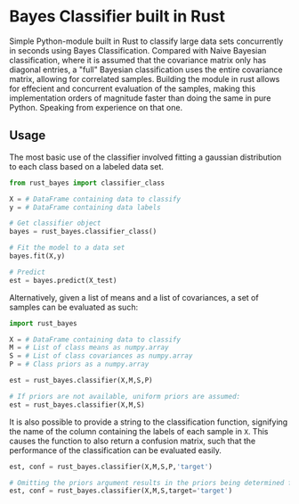 # Bayes Classifier built in Rust

Simple Python-module built in Rust to classify large data sets concurrently in seconds using Bayes Classification. Compared with Naive Bayesian classification, where it is assumed that the covariance matrix only has diagonal entries, a "full" Bayesian classification uses the entire covariance matrix, allowing for correlated samples. Building the module in rust allows for effecient and concurrent evaluation of the samples, making this implementation orders of magnitude faster than doing the same in pure Python. Speaking from experience on that one.

## Usage

The most basic use of the classifier involved fitting a gaussian distribution to each class based on a labeled data set.

``` python
from rust_bayes import classifier_class

X = # DataFrame containing data to classify 
y = # DataFrame containing data labels 

# Get classifier object
bayes = rust_bayes.classifier_class()

# Fit the model to a data set
bayes.fit(X,y)

# Predict 
est = bayes.predict(X_test)
```

Alternatively, given a list of means and a list of covariances, a set of samples can be evaluated as such:

```python
import rust_bayes

X = # DataFrame containing data to classify 
M = # List of class means as numpy.array
S = # List of class covariances as numpy.array
P = # Class priors as a numpy.array

est = rust_bayes.classifier(X,M,S,P)

# If priors are not available, uniform priors are assumed:
est = rust_bayes.classifier(X,M,S)
```
It is also possible to provide a string to the classification function, signifying the name of the column containing the labels of each sample in `X`. This causes the function to also return a confusion matrix, such that the performance of the classification can be evaluated easily.

``` python
est, conf = rust_bayes.classifier(X,M,S,P,'target')

# Omitting the priors argument results in the priors being determined from target column of X
est, conf = rust_bayes.classifier(X,M,S,target='target')
```
